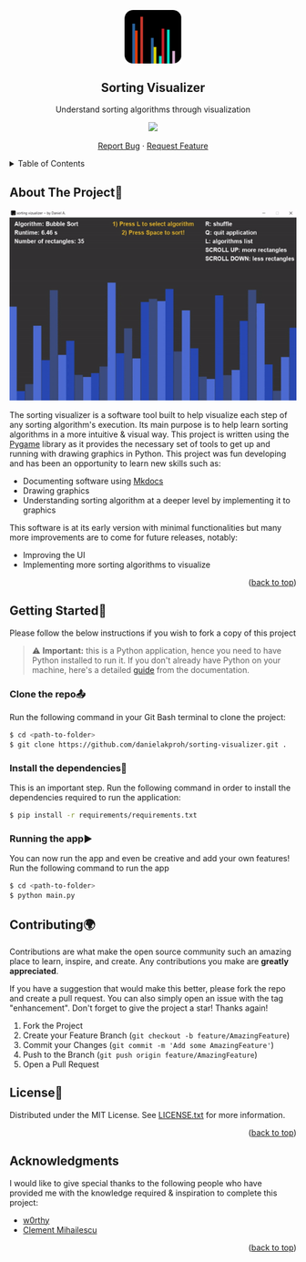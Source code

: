 <div id="top"></div>

<!-- PROJECT LOGO -->
<p align="center">
 <img width="100px" src="logo.png" align="center" alt="GitHub Readme Stats" />
 <h2 align="center">Sorting Visualizer</h2>
 <p align="center">Understand sorting algorithms through visualization</p>
</p>
  <p align="center">
    <img src="https://img.shields.io/badge/Code-Python-informational?style=flat&logo=python&logoColor=white&color=2bbc8a"/>
  </p>

  <p align="center">
    <a href="https://github.com/danielakproh/sorting-visualizer/issues/new/choose">Report Bug</a>
    ·
    <a href="https://github.com/danielakproh/sorting-visualizer/issues/new/choose">Request Feature</a>
  </p>



<!-- TABLE OF CONTENTS -->
<details>
  <summary>Table of Contents</summary>
  <ol>
    <li>
      <a href="#about-the-project">About The Project</a>
    </li>
    <li>
      <a href="#getting-started">Getting Started</a>
      <ul>
        <li><a href="#Clone-the-repo">Fork</a></li>
        <li><a href="#Install-the-dependencies">Install</a></li>
        <li><a href="#Running-the-app">Run</a></li>
      </ul>
    </li>
    <li><a href="#contributing">Contributing</a></li>
    <li><a href="#license">License</a></li>
    <li><a href="#contact">Contact</a></li>
    <li><a href="#acknowledgments">Acknowledgments</a></li>
  </ol>
</details>



<!-- ABOUT THE PROJECT -->
## About The Project:blue_book:

<!-- gif -->
<p align="center">
  <img  src="docs/LiveDemo.gif" alt="Live Demo" />
</p>

The sorting visualizer is a software tool built to help visualize each step of any sorting algorithm's execution. Its main purpose is to help learn sorting algorithms in a more intuitive & visual way. This project is written using the [Pygame](https:www.pygame.org) library as it provides the necessary set of tools to get up and running with drawing graphics in Python. This project was fun developing and has been an opportunity to learn new skills such as:   

* Documenting software using [Mkdocs](https://www.mkdocs.org/) 
* Drawing graphics
* Understanding sorting algorithm at a deeper level by implementing it to graphics

This software is at its early version with minimal functionalities but many more improvements are to come for future releases, notably:

* Improving the UI
* Implementing more sorting algorithms to visualize


<p align="right">(<a href="#top">back to top</a>)</p>


<!-- GETTING STARTED -->
## Getting Started:dart:

Please follow the below instructions if you wish to fork a copy of this project 

>:warning: **Important:**
> this is a Python application, hence you need to have Python installed to run it. If you don't already have Python on your machine, here's a detailed [guide](docs/setup.md) from the documentation.


### Clone the repo:outbox_tray:

Run the following command in your Git Bash terminal to clone the project:

```sh
$ cd <path-to-folder>
$ git clone https://github.com/danielakproh/sorting-visualizer.git .
```

### Install the dependencies:page_facing_up:
This is an important step. Run the following command in order to install the dependencies required to run the application:

```sh
$ pip install -r requirements/requirements.txt
```


### Running the app:arrow_forward:
You can now run the app and even be creative and add your own features! Run the following command to run the app

```sh
$ cd <path-to-folder>
$ python main.py
```

<!-- CONTRIBUTING -->
## Contributing:earth_africa:

Contributions are what make the open source community such an amazing place to learn, inspire, and create. Any contributions you make are **greatly appreciated**.

If you have a suggestion that would make this better, please fork the repo and create a pull request. You can also simply open an issue with the tag "enhancement".
Don't forget to give the project a star! Thanks again!

1. Fork the Project
2. Create your Feature Branch (`git checkout -b feature/AmazingFeature`)
3. Commit your Changes (`git commit -m 'Add some AmazingFeature'`)
4. Push to the Branch (`git push origin feature/AmazingFeature`)
5. Open a Pull Request



<!-- LICENSE -->
## License:page_with_curl:

Distributed under the MIT License. See [LICENSE.txt](LICENSE.txt) for more information.

<p align="right">(<a href="#top">back to top</a>)</p>



<!-- CONTACT -->
<!-- ## Contact

Your Name - [@your_twitter](https://twitter.com/your_username) - email@example.com

Project Link: [https://github.com/your_username/repo_name](https://github.com/your_username/repo_name) -->

<!-- <p align="right">(<a href="#top">back to top</a>)</p> -->


<!-- ACKNOWLEDGMENTS -->
## Acknowledgments

I would like to give special thanks to the following people who have provided me with the knowledge required & inspiration to complete this project:

* [w0rthy](https://www.youtube.com/c/w0rthyA)
* [Clement Mihailescu](https://www.youtube.com/channel/UCaO6VoaYJv4kS-TQO_M-N_g)

<p align="right">(<a href="#top">back to top</a>)</p>



<!-- MARKDOWN LINKS & IMAGES -->
<!-- https://www.markdownguide.org/basic-syntax/#reference-style-links -->

